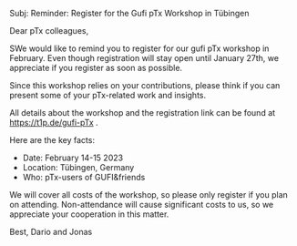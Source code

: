Subj: Reminder: Register for the Gufi pTx Workshop in Tübingen

Dear pTx colleagues,

SWe would like to remind you to register for our gufi pTx workshop in February. Even though registration will stay open until January 27th, we appreciate if you register as soon as possible.

Since this workshop relies on your contributions, please think if you can present some of your pTx-related work and insights.

All details about the workshop and the registration link can be found at https://t1p.de/gufi-pTx .

Here are the key facts:
- Date: February 14-15 2023
- Location: Tübingen, Germany
- Who: pTx-users of GUFI&friends

We will cover all costs of the workshop, so please only register if you plan on attending.
Non-attendance will cause significant costs to us, so we appreciate your cooperation in this matter.

Best,
Dario and Jonas